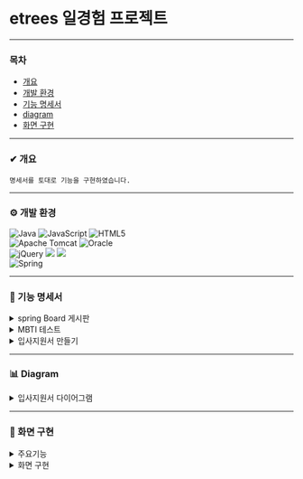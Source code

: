 # etrees 일경험 프로젝트

***

### 목차
* [개요](#-개요)
* [개발 환경](#-개발-환경)
* [기능 명세서](#-기능-명세서)
* [diagram](#-diagram)
* [화면 구현](#-화면-구현)

***

### ✔ 개요
```
명세서를 토대로 기능을 구현하였습니다.
```

***

### ⚙ 개발 환경
![Java](https://img.shields.io/badge/java-%23ED8B00.svg?style=for-the-badge&logo=openjdk&logoColor=white)
![JavaScript](https://img.shields.io/badge/javascript-%23323330.svg?style=for-the-badge&logo=javascript&logoColor=%23F7DF1E)
![HTML5](https://img.shields.io/badge/html5-%23E34F26.svg?style=for-the-badge&logo=html5&logoColor=white)
<br>
![Apache Tomcat](https://img.shields.io/badge/apache%20tomcat-%23F8DC75.svg?style=for-the-badge&logo=apache-tomcat&logoColor=black)
![Oracle](https://img.shields.io/badge/Oracle-F80000?style=for-the-badge&logo=oracle&logoColor=white)
<br>
![jQuery](https://img.shields.io/badge/jquery-%230769AD.svg?style=for-the-badge&logo=jquery&logoColor=white)
<img src="https://img.shields.io/badge/JSP-E34F26?style=flat-square&logo=JSP&logoColor=white">
<img src="https://img.shields.io/badge/Mybatis-000000?style=flat&logo=Fluentd&logoColor=white"/>
<br>
![Spring](https://img.shields.io/badge/spring-%236DB33F.svg?style=for-the-badge&logo=spring&logoColor=white)


***


### 📑 기능 명세서
<details>
  <summary>
    spring Board 게시판
  </summary>

![교육용 화면_2](https://github.com/yjeongyjeong/workExperience_spring/assets/147116001/f47465b1-1f59-4577-aa1c-239a2209347d)
![교육용 화면_3](https://github.com/yjeongyjeong/workExperience_spring/assets/147116001/97de0f93-7f9b-4e37-a307-5c6c6f37539a)
![교육용 화면_4](https://github.com/yjeongyjeong/workExperience_spring/assets/147116001/a23b7774-bda3-4d4d-8d66-8d8e7afd88b2)
![교육용 화면_5](https://github.com/yjeongyjeong/workExperience_spring/assets/147116001/29c1b3d4-2063-4a6b-88ad-f1ebf6dfc328)
![교육용 화면_6](https://github.com/yjeongyjeong/workExperience_spring/assets/147116001/f4b6815a-b37c-401f-9642-152633cf0a28)
![교육용 화면_7](https://github.com/yjeongyjeong/workExperience_spring/assets/147116001/3201ff04-9d27-4d3b-b125-02d8c92b9367)
![교육용 화면_8](https://github.com/yjeongyjeong/workExperience_spring/assets/147116001/cb9acbbc-d7c2-4422-8c85-e1057c5822a0)

</details>


<details>
  <summary>
    MBTI 테스트
  </summary>

![MBTI 만들기_2](https://github.com/yjeongyjeong/workExperience_spring/assets/147116001/3dbc077b-cc53-4cb6-b080-fe111a1020c1)
![MBTI 만들기_3](https://github.com/yjeongyjeong/workExperience_spring/assets/147116001/b6a259a4-827e-4683-a2d4-379677f9303b)
![MBTI 만들기_4](https://github.com/yjeongyjeong/workExperience_spring/assets/147116001/ad309cac-543f-46ab-a32b-007997372aeb)
![MBTI 만들기_5](https://github.com/yjeongyjeong/workExperience_spring/assets/147116001/74d624f0-9d66-4e1c-8a87-4ceb8e295e8f)
</details>

<details>
  <summary>
  입사지원서 만들기
  </summary>

![입사지원서만들기_2](https://github.com/yjeongyjeong/workExperience_spring/assets/147116001/2c9801d9-b73f-4078-9018-f9ececcb35b7)
![입사지원서만들기_3](https://github.com/yjeongyjeong/workExperience_spring/assets/147116001/f7f249db-4d3a-4a16-9abb-d0d3112c08b0)
![입사지원서만들기_4](https://github.com/yjeongyjeong/workExperience_spring/assets/147116001/fbfad0ec-9721-4bda-a2b5-c597d7f7a5fb)

</details>

***

### 📊 Diagram
<details>
  <summary>
    입사지원서 다이어그램
  </summary>

  ![입사지원서](https://github.com/yjeongyjeong/workExperience_spring/assets/147116001/6bef0b7d-abc2-4b6c-bd21-6d1a248ed893)

</details>

***


### 📂 화면 구현

<details>
  <summary>
   주요기능
  </summary>

![슬라이드10](https://github.com/yjeongyjeong/workExperience_spring/assets/147116001/3abc1b3e-e743-4937-9061-8baf2f96acb5)
![슬라이드13](https://github.com/yjeongyjeong/workExperience_spring/assets/147116001/fa84bfdb-7742-4fa0-9118-28a48b6975c1)
</details>

<details>
  <summary>
   화면 구현
  </summary>
  
![슬라이드11](https://github.com/yjeongyjeong/workExperience_spring/assets/147116001/f3c059db-2b17-44d3-b7e1-bd519c2724aa)
![슬라이드12](https://github.com/yjeongyjeong/workExperience_spring/assets/147116001/97ce4c38-3251-4f12-915b-b3c4b61c4337)
![슬라이드14](https://github.com/yjeongyjeong/workExperience_spring/assets/147116001/59a21002-4e1b-4113-8b85-b481b6b05600)
![슬라이드15](https://github.com/yjeongyjeong/workExperience_spring/assets/147116001/d13bef20-be96-4b7a-875c-036fc03ee2e2)
![슬라이드16](https://github.com/yjeongyjeong/workExperience_spring/assets/147116001/13d58a11-408b-437b-89c2-82d923d77a03)

</details>


